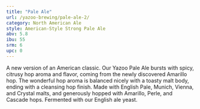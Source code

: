 ```yaml
---
title: "Pale Ale"
url: /yazoo-brewing/pale-ale-2/
category: North American Ale
style: American-Style Strong Pale Ale
abv: 5.8
ibu: 55
srm: 6
upc: 0
---
```

A new version of an American classic. Our Yazoo Pale Ale bursts with spicy, citrusy hop aroma and flavor, coming from the newly discovered Amarillo hop. The wonderful hop aroma is balanced nicely with a toasty malt body, ending with a cleansing hop finish. Made with English Pale, Munich, Vienna, and Crystal malts, and generously hopped with Amarillo, Perle, and Cascade hops. Fermented with our English ale yeast.

